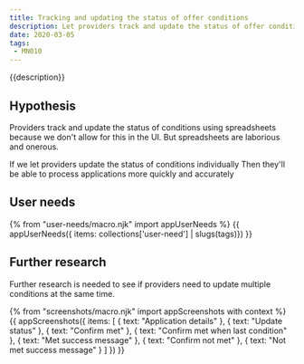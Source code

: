 ```yaml
---
title: Tracking and updating the status of offer conditions
description: Let providers track and update the status of offer conditions.
date: 2020-03-05
tags:
 - MN010
---
```


{{description}}

## Hypothesis

Providers track and update the status of conditions using spreadsheets because we don't allow for this in the UI. But spreadsheets are laborious and onerous.

If we let providers update the status of conditions individually
Then they'll be able to process applications more quickly and accurately

## User needs

{% from "user-needs/macro.njk" import appUserNeeds %}
{{ appUserNeeds({ items: collections['user-need'] | slugs(tags)}) }}

## Further research

Further research is needed to see if providers need to update multiple conditions at the same time.

{% from "screenshots/macro.njk" import appScreenshots with context %}
{{ appScreenshots({
  items: [
    {
      text: "Application details"
    },
    {
      text: "Update status"
    },
    {
      text: "Confirm met"
    },
    {
      text: "Confirm met when last condition"
    },
    {
      text: "Met success message"
    },
    {
      text: "Confirm not met"
    },
    {
      text: "Not met success message"
    }
  ]
}) }}
